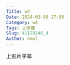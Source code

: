 ```yaml
---
Title: w4
Date: 2024-03-08 17:00
Category: w4
Tags: 上字幕
Slug: 41123146_4
Author: kmol
---
```




<!-- PELICAN_END_SUMMARY -->
上影片字幕
